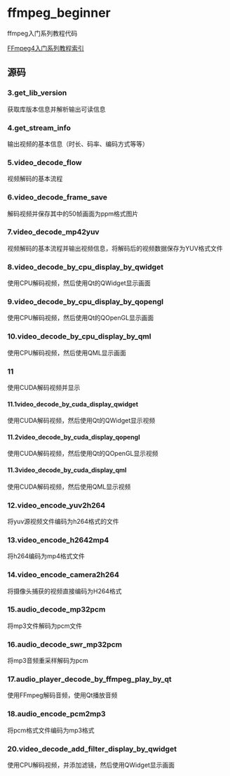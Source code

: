 # ffmpeg_beginner

ffmpeg入门系列教程代码

<a href="https://feater.top/ffmpeg/ffmpeg-learning-indexes">FFmpeg4入门系列教程索引</a>

## 源码

### 3.get_lib_version

获取库版本信息并解析输出可读信息

### 4.get_stream_info

输出视频的基本信息（时长、码率、编码方式等等）

### 5.video_decode_flow

视频解码的基本流程

### 6.video_decode_frame_save

解码视频并保存其中的50帧画面为ppm格式图片

### 7.video_decode_mp42yuv

视频解码的基本流程并输出视频信息，将解码后的视频数据保存为YUV格式文件

### 8.video_decode_by_cpu_display_by_qwidget 

使用CPU解码视频，然后使用Qt的QWidget显示画面

### 9.video_decode_by_cpu_display_by_qopengl

使用CPU解码视频，然后使用Qt的QOpenGL显示画面

### 10.video_decode_by_cpu_display_by_qml

使用CPU解码视频，然后使用QML显示画面

### 11

使用CUDA解码视频并显示

#### 11.1video_decode_by_cuda_display_qwidget

使用CUDA解码视频，然后使用Qt的QWidget显示视频

#### 11.2video_decode_by_cuda_display_qopengl

使用CUDA解码视频，然后使用Qt的QOpenGL显示视频

#### 11.3video_decode_by_cuda_display_qml

使用CUDA解码视频，然后使用QML显示视频

### 12.video_encode_yuv2h264

将yuv源视频文件编码为h264格式的文件

### 13.video_encode_h2642mp4

将h264编码为mp4格式文件

### 14.video_encode_camera2h264

将摄像头捕获的视频直接编码为H264格式

### 15.audio_decode_mp32pcm

将mp3文件解码为pcm文件

### 16.audio_decode_swr_mp32pcm

将mp3音频重采样解码为pcm

### 17.audio_player_decode_by_ffmpeg_play_by_qt

使用FFmpeg解码音频，使用Qt播放音频

### 18.audio_encode_pcm2mp3

将pcm格式文件编码为mp3格式

### 20.video_decode_add_filter_display_by_qwidget

使用CPU解码视频，并添加滤镜，然后使用QWidget显示画面